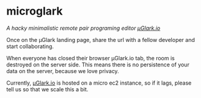 microglark
==========

_A hacky minimalistic remote pair programing editor [µGlark.io](http://micro.glark.io)_

Once on the µGlark landing page, share the url with a fellow developer and start collaborating.

When everyone has closed their browser µGlark.io tab, the room is destroyed on the server side.
This means there is no persistence of your data on the server, because we love privacy.

Currently, [µGlark.io](http://micro.glark.io) is hosted on a micro ec2 instance, so if it lags,
please tell us so that we scale this a bit.
